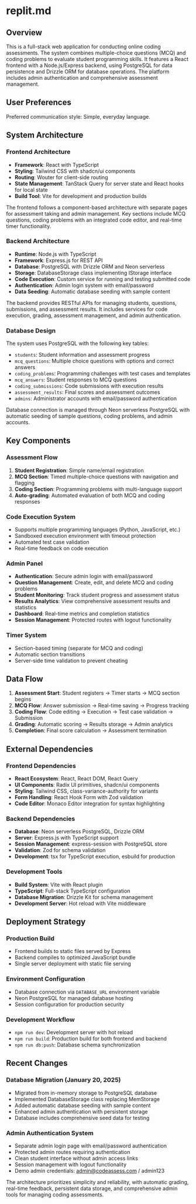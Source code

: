 # replit.md

## Overview
This is a full-stack web application for conducting online coding assessments. The system combines multiple-choice questions (MCQ) and coding problems to evaluate student programming skills. It features a React frontend with a Node.js/Express backend, using PostgreSQL for data persistence and Drizzle ORM for database operations. The platform includes admin authentication and comprehensive assessment management.

## User Preferences
Preferred communication style: Simple, everyday language.

## System Architecture

### Frontend Architecture
- **Framework**: React with TypeScript
- **Styling**: Tailwind CSS with shadcn/ui components
- **Routing**: Wouter for client-side routing
- **State Management**: TanStack Query for server state and React hooks for local state
- **Build Tool**: Vite for development and production builds

The frontend follows a component-based architecture with separate pages for assessment taking and admin management. Key sections include MCQ questions, coding problems with an integrated code editor, and real-time timer functionality.

### Backend Architecture
- **Runtime**: Node.js with TypeScript
- **Framework**: Express.js for REST API
- **Database**: PostgreSQL with Drizzle ORM and Neon serverless
- **Storage**: DatabaseStorage class implementing IStorage interface
- **Code Execution**: Custom service for running and testing submitted code
- **Authentication**: Admin login system with email/password
- **Data Seeding**: Automatic database seeding with sample content

The backend provides RESTful APIs for managing students, questions, submissions, and assessment results. It includes services for code execution, grading, assessment management, and admin authentication.

### Database Design
The system uses PostgreSQL with the following key tables:
- `students`: Student information and assessment progress
- `mcq_questions`: Multiple choice questions with options and correct answers
- `coding_problems`: Programming challenges with test cases and templates
- `mcq_answers`: Student responses to MCQ questions
- `coding_submissions`: Code submissions with execution results
- `assessment_results`: Final scores and assessment outcomes
- `admins`: Administrator accounts with email/password authentication

Database connection is managed through Neon serverless PostgreSQL with automatic seeding of sample questions, coding problems, and admin accounts.

## Key Components

### Assessment Flow
1. **Student Registration**: Simple name/email registration
2. **MCQ Section**: Timed multiple-choice questions with navigation and flagging
3. **Coding Section**: Programming problems with multi-language support
4. **Auto-grading**: Automated evaluation of both MCQ and coding responses

### Code Execution System
- Supports multiple programming languages (Python, JavaScript, etc.)
- Sandboxed execution environment with timeout protection
- Automated test case validation
- Real-time feedback on code execution

### Admin Panel
- **Authentication**: Secure admin login with email/password
- **Question Management**: Create, edit, and delete MCQ and coding problems
- **Student Monitoring**: Track student progress and assessment status
- **Results Analytics**: View comprehensive assessment results and statistics
- **Dashboard**: Real-time metrics and completion statistics
- **Session Management**: Protected routes with logout functionality

### Timer System
- Section-based timing (separate for MCQ and coding)
- Automatic section transitions
- Server-side time validation to prevent cheating

## Data Flow

1. **Assessment Start**: Student registers → Timer starts → MCQ section begins
2. **MCQ Flow**: Answer submission → Real-time saving → Progress tracking
3. **Coding Flow**: Code editing → Execution → Test case validation → Submission
4. **Grading**: Automatic scoring → Results storage → Admin analytics
5. **Completion**: Final score calculation → Assessment termination

## External Dependencies

### Frontend Dependencies
- **React Ecosystem**: React, React DOM, React Query
- **UI Components**: Radix UI primitives, shadcn/ui components
- **Styling**: Tailwind CSS, class-variance-authority for variants
- **Form Handling**: React Hook Form with Zod validation
- **Code Editor**: Monaco Editor integration for syntax highlighting

### Backend Dependencies
- **Database**: Neon serverless PostgreSQL, Drizzle ORM
- **Server**: Express.js with TypeScript support
- **Session Management**: express-session with PostgreSQL store
- **Validation**: Zod for schema validation
- **Development**: tsx for TypeScript execution, esbuild for production

### Development Tools
- **Build System**: Vite with React plugin
- **TypeScript**: Full-stack TypeScript configuration
- **Database Migration**: Drizzle Kit for schema management
- **Development Server**: Hot reload with Vite middleware

## Deployment Strategy

### Production Build
- Frontend builds to static files served by Express
- Backend compiles to optimized JavaScript bundle
- Single server deployment with static file serving

### Environment Configuration
- Database connection via `DATABASE_URL` environment variable
- Neon PostgreSQL for managed database hosting
- Session configuration for production security

### Development Workflow
- `npm run dev`: Development server with hot reload
- `npm run build`: Production build for both frontend and backend
- `npm run db:push`: Database schema synchronization

## Recent Changes

### Database Migration (January 20, 2025)
- Migrated from in-memory storage to PostgreSQL database
- Implemented DatabaseStorage class replacing MemStorage
- Added automatic database seeding with sample content
- Enhanced admin authentication with persistent storage
- Database includes comprehensive seed data for testing

### Admin Authentication System
- Separate admin login page with email/password authentication
- Protected admin routes requiring authentication
- Clean student interface without admin access links
- Session management with logout functionality
- Demo admin credentials: admin@codeassess.com / admin123

The architecture prioritizes simplicity and reliability, with automatic grading, real-time feedback, persistent data storage, and comprehensive admin tools for managing coding assessments.